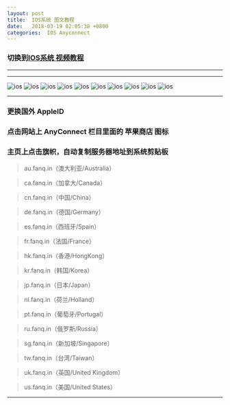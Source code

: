 ```yaml
---
layout: post
title:  IOS系统 图文教程
date:   2018-03-19 02:05:38 +0800
categories:  IOS Anyconnect
---
```


### 切换到[IOS系统 **视频教程**](/2018/03/ios/ "iOS")

****

<!-- ### 点击[注册台湾的苹果ID](https://appleid.apple.com/account?localang=TW-ZH&app_id=2083&returnURL=https%3A//secure2.store.apple.com/tw/shop/sign_in%3Fc%3DaHR0cHM6Ly9zdXBwb3J0LmFwcGxlLmNvbS96aC1jbi9IVDIwMTM1NHwxYW9zMTc3NzQ2YTNjNGQ1ZDgwMzI0ZDQ2OWMwOGI5MTVhYmU1ZTEyZDU2Mw%26r%3DSCDHYHP7CY4H9XK2H%26s%3DaHR0cHM6Ly9zdXBwb3J0LmFwcGxlLmNvbS96aC1jbi9IVDIwMTM1NHwxYW9zMTc3NzQ2YTNjNGQ1ZDgwMzI0ZDQ2OWMwOGI5MTVhYmU1ZTEyZDU2Mw#!&page=create "台湾")

### 本站提供临时苹果ID（台湾）：support@vipin.us 密码：1q2w3e4rA -->

****

![ios](/assets/images/ios/ios1.png "iOS")
![ios](/assets/images/ios/ios2.png "iOS")
![ios](/assets/images/ios/ios3.png "iOS")
![ios](/assets/images/ios/ios4.png "iOS")
![ios](/assets/images/ios/ios5.png "iOS")
![ios](/assets/images/ios/ios6.png "iOS")
![ios](/assets/images/ios/ios9.png "iOS")
![ios](/assets/images/ios/ios10.png "iOS")
![ios](/assets/images/ios/ios11.png "iOS")
![ios](/assets/images/ios/ios12.png "iOS")

****

### 更换国外 AppleID

### 点击网站上 AnyConnect 栏目里面的 **苹果商店** 图标

### 主页上点击旗帜，自动复制服务器地址到系统剪贴板

>au.fanq.in（澳大利亚/Australia）

<!-- >br.fanq.in（巴西/Brazil）
 -->
>ca.fanq.in（加拿大/Canada）

>cn.fanq.in（中国/China）

>de.fanq.in（德国/Germany）

>es.fanq.in（西班牙/Spain）

>fr.fanq.in（法国/France）

>hk.fanq.in（香港/HongKong）

<!-- >il.fanq.in（以色列/Israel）
 -->
>kr.fanq.in（韩国/Korea）

<!-- >lu.fanq.in（卢森堡/Luxembourg）
 -->
>jp.fanq.in（日本/Japan）

>nl.fanq.in（荷兰/Holland）

>pt.fanq.in（葡萄牙/Portugal）

<!-- >pl.fanq.in（波兰/Poland）
 -->
>ru.fanq.in（俄罗斯/Russia）

>sg.fanq.in（新加坡/Singapore）

<!-- >tu.fanq.in（土耳其/Turkey）
 -->
>tw.fanq.in（台湾/Taiwan）

>uk.fanq.in（英国/United Kingdom）

>us.fanq.in（美国/United States）

****
